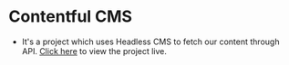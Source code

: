 # Contentful CMS
- It's a project which uses Headless CMS to fetch our content through API. <a href='https://contentfulcms-1.netlify.app/' target='_blank'>Click here</a> to view the project live.
